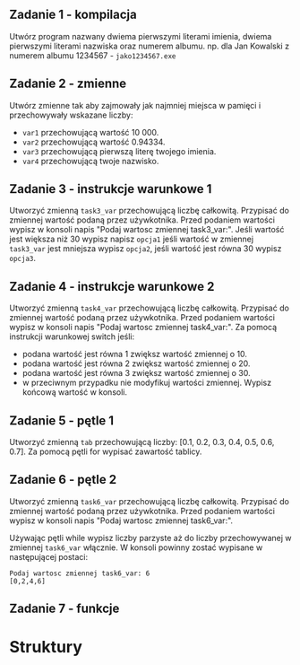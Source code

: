 ## Zadanie 1 - kompilacja
Utwórz program nazwany dwiema pierwszymi literami imienia,  dwiema pierwszymi literami nazwiska oraz numerem albumu. np. dla Jan Kowalski z numerem albumu 1234567 - `jako1234567.exe`  

## Zadanie 2 - zmienne
Utwórz zmienne tak aby zajmowały jak najmniej miejsca w pamięci i przechowywały wskazane liczby:
- `var1` przechowującą wartość 10 000.
- `var2` przechowującą wartość 0.94334.
- `var3` przechowującą pierwszą literę twojego imienia.
- `var4` przechowującą twoje nazwisko.

## Zadanie 3 - instrukcje warunkowe 1
Utworzyć zmienną `task3_var` przechowującą liczbę całkowitą.
Przypisać do zmiennej wartość podaną przez używkotnika.
Przed podaniem wartości wypisz w konsoli napis "Podaj wartosc zmiennej task3_var:".
Jeśli wartość jest większa niż 30 wypisz napisz `opcja1` jeśli wartość w zmiennej `task3_var` jest mniejsza wypisz `opcja2`, jeśli wartość jest równa 30 wypisz `opcja3`.

## Zadanie 4 - instrukcje warunkowe 2
Utworzyć zmienną `task4_var` przechowującą liczbę całkowitą.
Przypisać do zmiennej wartość podaną przez używkotnika.
Przed podaniem wartości wypisz w konsoli napis "Podaj wartosc zmiennej task4_var:".
Za pomocą instrukcji warunkowej switch jeśli:
- podana wartość jest równa 1 zwiększ wartość zmiennej o 10.
- podana wartość jest równa 2 zwiększ wartość zmiennej o 20.
- podana wartość jest równa 3 zwiększ wartość zmiennej o 30.
- w przeciwnym przypadku nie modyfikuj wartości zmiennej.
Wypisz końcową wartość w konsoli.

## Zadanie 5 - pętle 1
Utworzyć zmienną `tab` przechowującą liczby: [0.1, 0.2, 0.3, 0.4, 0.5, 0.6, 0.7].
Za pomocą pętli for wypisać zawartość tablicy.

## Zadanie 6 - pętle 2
Utworzyć zmienną `task6_var` przechowującą liczbę całkowitą.
Przypisać do zmiennej wartość podaną przez używkotnika.
Przed podaniem wartości wypisz w konsoli napis "Podaj wartosc zmiennej task6_var:".

Używając pętli while wypisz liczby parzyste aż do liczby przechowywanej w zmiennej `task6_var` włącznie. W konsoli powinny zostać wypisane w następującej postaci:

```terminal
Podaj wartosc zmiennej task6_var: 6
[0,2,4,6]
```
## Zadanie 7 - funkcje


# Struktury

